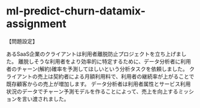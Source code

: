 # ml-predict-churn-datamix-assignment


【問題設定】

あるSaaS企業のクライアントは利用者離脱防止プロジェクトを立ち上げました。
離脱しそうな利用者をより効率的に特定するために、データ分析者に利用者のチャーン(解約)確率を予測してほしいという分析タスクを依頼しました。
クライアントの売上は契約者による月額利用料で、利用者の継続率が上がることで既存顧客からの売上が増加します。
データ分析者は利用者属性とサービス利用状況のデータでチャーン予測モデルを作ることによって、売上を向上するミッションを言い渡されました。
